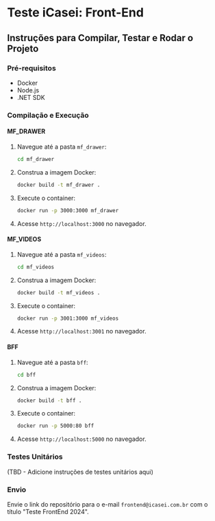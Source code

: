 # Teste iCasei: Front-End

## Instruções para Compilar, Testar e Rodar o Projeto

### Pré-requisitos
- Docker
- Node.js
- .NET SDK

### Compilação e Execução

#### MF_DRAWER
1. Navegue até a pasta `mf_drawer`:
    ```sh
    cd mf_drawer
    ```

2. Construa a imagem Docker:
    ```sh
    docker build -t mf_drawer .
    ```

3. Execute o container:
    ```sh
    docker run -p 3000:3000 mf_drawer
    ```

4. Acesse `http://localhost:3000` no navegador.

#### MF_VIDEOS
1. Navegue até a pasta `mf_videos`:
    ```sh
    cd mf_videos
    ```

2. Construa a imagem Docker:
    ```sh
    docker build -t mf_videos .
    ```

3. Execute o container:
    ```sh
    docker run -p 3001:3000 mf_videos
    ```

4. Acesse `http://localhost:3001` no navegador.

#### BFF
1. Navegue até a pasta `bff`:
    ```sh
    cd bff
    ```

2. Construa a imagem Docker:
    ```sh
    docker build -t bff .
    ```

3. Execute o container:
    ```sh
    docker run -p 5000:80 bff
    ```

4. Acesse `http://localhost:5000` no navegador.

### Testes Unitários

(TBD - Adicione instruções de testes unitários aqui)

### Envio
Envie o link do repositório para o e-mail `frontend@icasei.com.br` com o título "Teste FrontEnd 2024".
